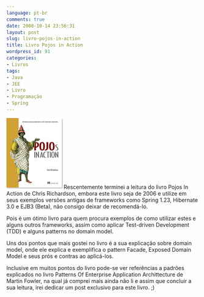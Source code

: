 ```yaml
---
language: pt-br
comments: true
date: 2008-10-14 23:56:31
layout: post
slug: livro-pojos-in-action
title: Livro Pojos in Action
wordpress_id: 91
categories:
- Livros
tags:
- Java
- JEE
- Livro
- Programação
- Spring
---
```


[![](/images/2008/10/crichardson_cover150.jpg)](/images/2008/10/crichardson_cover150.jpg)Rescentemente terminei a leitura do livro Pojos In Action de Chris Richardson, embora este livro seja de 2006 e utilize em seus exemplos versões antigas de frameworks como Spring 1.23, Hibernate 3.0 e EJB3 (Beta), não consigo deixar de recomendá-lo.

Pois é um ótimo livro para quem procura exemplos de como utilizar estes e alguns outros frameworks, assim como aplicar Test-driven Development (TDD) e alguns patterns no domain model.

Uns dos pontos que mais gostei no livro é a sua explicação sobre domain model, onde ele explica e exemplifica o pattern Facade, Exposed Domain Model e seus prós e contras ao aplicá-los.

Inclusive em muitos pontos do livro pode-se ver referências a padrões explicados no livro Patterns Of Enterprise Application Archittecture de Martin Fowler, na qual já comprei mais ainda não li e assim que concluir a sua leitura, irei dedicar um post exclusivo para este livro. ;)